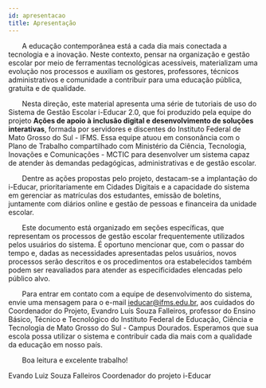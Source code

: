 ```yaml
---
id: apresentacao
title: Apresentação
---
```


&nbsp;&nbsp;&nbsp;&nbsp;&nbsp;&nbsp;&nbsp;A educação contemporânea está a cada dia mais conectada a tecnologia e a inovação. Neste contexto, pensar na organização e gestão escolar por meio de ferramentas tecnológicas acessíveis, materializam uma evolução nos processos e auxiliam os gestores, professores, técnicos administrativos e comunidade a contribuir para uma educação pública, gratuita e de qualidade. 

&nbsp;&nbsp;&nbsp;&nbsp;&nbsp;&nbsp;&nbsp;Nesta direção, este material apresenta uma série de tutoriais de uso do Sistema de Gestão Escolar i-Educar 2.0, que foi produzido pela equipe do projeto **Ações de apoio à inclusão digital e desenvolvimento de soluções interativas**, formada por servidores e discentes do Instituto Federal de Mato Grosso do Sul - IFMS. Essa equipe atuou em consonância com o Plano de Trabalho compartilhado com Ministério da Ciência, Tecnologia, Inovações e Comunicações - MCTIC para desenvolver um sistema capaz de atender às demandas pedagógicas, administrativas  e de gestão escolar. 

&nbsp;&nbsp;&nbsp;&nbsp;&nbsp;&nbsp;&nbsp;Dentre as ações propostas pelo projeto, destacam-se a implantação do i-Educar, prioritariamente em Cidades Digitais e a capacidade do sistema em gerenciar as matrículas dos estudantes, emissão de boletins, juntamente com diários online e gestão de pessoas e financeira da unidade escolar. 

&nbsp;&nbsp;&nbsp;&nbsp;&nbsp;&nbsp;&nbsp;Este documento está organizado em seções específicas, que representam os processos de gestão escolar frequentemente utilizados pelos usuários do sistema. É oportuno mencionar que, com o passar do tempo e, dadas as necessidades apresentadas pelos usuários, novos processos serão descritos e os procedimentos ora estabelecidos também podem ser reavaliados para atender as especificidades elencadas pelo público alvo.

&nbsp;&nbsp;&nbsp;&nbsp;&nbsp;&nbsp;&nbsp;Para entrar em contato com a equipe de desenvolvimento do sistema, envie uma mensagem para o e-mail ieducar@ifms.edu.br, aos cuidados do Coordenador do Projeto, Evandro Luís Souza Falleiros, professor do Ensino Básico, Técnico e Tecnológico do Instituto Federal de Educação, Ciência e Tecnologia de Mato Grosso do Sul - Campus Dourados.
Esperamos que sua escola possa utilizar o sistema e contribuir cada dia mais com a qualidade da educação em nosso país.

&nbsp;&nbsp;&nbsp;&nbsp;&nbsp;&nbsp;&nbsp;Boa leitura e excelente trabalho!

Evando Luiz Souza Falleiros
Coordenador do projeto i-Educar

